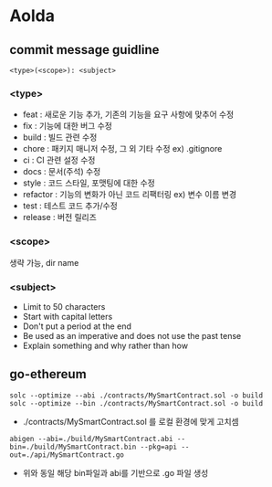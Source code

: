# Aolda

## commit message guidline

```
<type>(<scope>): <subject>
```

### **\<type>**

- feat : 새로운 기능 추가, 기존의 기능을 요구 사항에 맞추어 수정
- fix : 기능에 대한 버그 수정
- build : 빌드 관련 수정
- chore : 패키지 매니저 수정, 그 외 기타 수정 ex) .gitignore
- ci : CI 관련 설정 수정
- docs : 문서(주석) 수정
- style : 코드 스타일, 포맷팅에 대한 수정
- refactor : 기능의 변화가 아닌 코드 리팩터링 ex) 변수 이름 변경
- test : 테스트 코드 추가/수정
- release : 버전 릴리즈

### **\<scope>**

생략 가능, dir name

### **\<subject>**

- Limit to 50 characters
- Start with capital letters
- Don't put a period at the end
- Be used as an imperative and does not use the past tense
- Explain something and why rather than how
  
## go-ethereum

```
solc --optimize --abi ./contracts/MySmartContract.sol -o build
solc --optimize --bin ./contracts/MySmartContract.sol -o build
```
- ./contracts/MySmartContract.sol 를 로컬 환경에 맞게 고치셈
  
```
abigen --abi=./build/MySmartContract.abi --bin=./build/MySmartContract.bin --pkg=api --out=./api/MySmartContract.go
```
- 위와 동일 해당 bin파일과 abi를 기반으로 .go 파일 생성